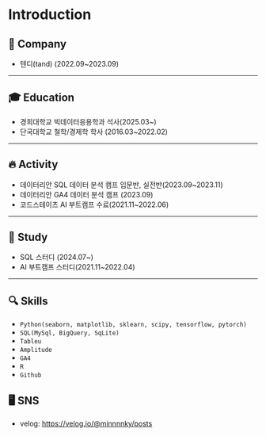 # Introduction

## 🏢 Company
* 텐디(tand) (2022.09~2023.09)
----------
## 🎓 Education
* 경희대학교 빅데이터응용학과 석사(2025.03~)
* 단국대학교 철학/경제학 학사 (2016.03~2022.02)
-----------
## 🔥 Activity
* 데이터리안 SQL 데이터 분석 캠프 입문반, 실전반(2023.09~2023.11)
* 데이터리안 GA4 데이터 분석 캠프 (2023.09)
* 코드스테이츠 AI 부트캠프 수료(2021.11~2022.06)
-------------
## 👥 Study
* SQL 스터디 (2024.07~)
* AI 부트캠프 스터디(2021.11~2022.04)
-------------
## 🔍 Skills
* `Python(seaborn, matplotlib, sklearn, scipy, tensorflow, pytorch)`
* `SQL(MySql, BigQuery, SqLite)`
* `Tableu`
* `Amplitude`
* `GA4`
* `R`
* `Github`

## 🖥️ SNS
* velog: https://velog.io/@minnnnky/posts
